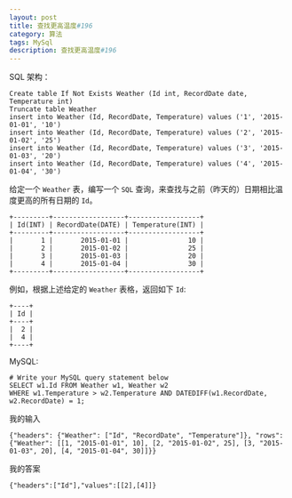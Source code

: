 ```yaml
---
layout: post
title: 查找更高温度#196
category: 算法
tags: MySql
description: 查找更高温度#196
---
```



SQL 架构：

	Create table If Not Exists Weather (Id int, RecordDate date, Temperature int)
	Truncate table Weather
	insert into Weather (Id, RecordDate, Temperature) values ('1', '2015-01-01', '10')
	insert into Weather (Id, RecordDate, Temperature) values ('2', '2015-01-02', '25')
	insert into Weather (Id, RecordDate, Temperature) values ('3', '2015-01-03', '20')
	insert into Weather (Id, RecordDate, Temperature) values ('4', '2015-01-04', '30')
	
给定一个 `Weather` 表，编写一个 `SQL` 查询，来查找与之前（昨天的）日期相比温度更高的所有日期的 `Id`。

	+---------+------------------+------------------+
	| Id(INT) | RecordDate(DATE) | Temperature(INT) |
	+---------+------------------+------------------+
	|       1 |       2015-01-01 |               10 |
	|       2 |       2015-01-02 |               25 |
	|       3 |       2015-01-03 |               20 |
	|       4 |       2015-01-04 |               30 |
	+---------+------------------+------------------+
例如，根据上述给定的 `Weather` 表格，返回如下 `Id`:

	+----+
	| Id |
	+----+
	|  2 |
	|  4 |
	+----+
	
MySQL:
	
	# Write your MySQL query statement below
	SELECT w1.Id FROM Weather w1, Weather w2
	WHERE w1.Temperature > w2.Temperature AND DATEDIFF(w1.RecordDate, w2.RecordDate) = 1;
	
我的输入

	{"headers": {"Weather": ["Id", "RecordDate", "Temperature"]}, "rows": {"Weather": [[1, "2015-01-01", 10], [2, "2015-01-02", 25], [3, "2015-01-03", 20], [4, "2015-01-04", 30]]}}

我的答案

	{"headers":["Id"],"values":[[2],[4]]}